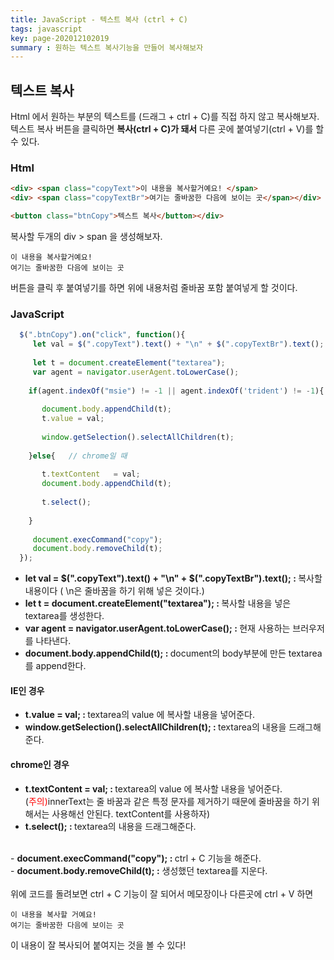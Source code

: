 ```yaml
---
title: JavaScript - 텍스트 복사 (ctrl + C)  
tags: javascript 
key: page-202012102019
summary : 원하는 텍스트 복사기능을 만들어 복사해보자
---
```


## 텍스트 복사
Html 에서 원하는 부분의 텍스트를 (드래그 + ctrl + C)를 직접 하지 않고 복사해보자. <br/>
텍스트 복사 버튼을 클릭하면 <b>복사(ctrl + C)가 돼서</b> 다른 곳에 붙여넣기(ctrl + V)를 할 수 있다.  <br/>

### Html
```html
<div> <span class="copyText">이 내용을 복사할거예요! </span> 
<div> <span class="copyTextBr">여기는 줄바꿈한 다음에 보이는 곳</span></div>

<button class="btnCopy">텍스트 복사</button></div>
```
복사할 두개의 div > span 을 생성해보자.
```
이 내용을 복사할거예요!
여기는 줄바꿈한 다음에 보이는 곳
```
버튼을 클릭 후 붙여넣기를 하면 위에 내용처럼 줄바꿈 포함 붙여넣게 할 것이다.

### JavaScript
```javascript
  $(".btnCopy").on("click", function(){
	 let val = $(".copyText").text() + "\n" + $(".copyTextBr").text(); // 복사할 내용 
	 
	 let t = document.createElement("textarea");
	 var agent = navigator.userAgent.toLowerCase();
	 
	if(agent.indexOf("msie") != -1 || agent.indexOf('trident') != -1){   // IE일 때
	
	   document.body.appendChild(t);
	   t.value = val;
		
	   window.getSelection().selectAllChildren(t);
	   
	}else{   // chrome일 때
	
	   t.textContent   = val;
	   document.body.appendChild(t);
		
	   t.select();
	   
	}
	 
	 document.execCommand("copy");
	 document.body.removeChild(t);
  });
```
- <b>let val = $(".copyText").text() + "\n" + $(".copyTextBr").text();  : </b>복사할 내용이다 ( \n은 줄바꿈을 하기 위해 넣은 것이다.) <br/>
- <b>let t = document.createElement("textarea"); : </b>복사할 내용을 넣은 textarea를 생성한다. <br/>
- <b>var agent = navigator.userAgent.toLowerCase(); : </b>현재 사용하는 브러우저를 나타낸다. <br/>  
- <b>document.body.appendChild(t); : </b>document의 body부분에 만든 textarea를 append한다. <br/>

#### IE인 경우
- <b>t.value = val; : </b>textarea의 value 에 복사할 내용을 넣어준다. <br/>
- <b>window.getSelection().selectAllChildren(t); : </b>textarea의 내용을 드래그해준다. <br/>

#### chrome인 경우 
- <b>t.textContent = val; : </b>textarea의 value 에 복사할 내용을 넣어준다.   <br/>
					  (<font color="red">주의)</font>innerText는 줄 바꿈과 같은 특정 문자를 제거하기 때문에 줄바꿈을 하기 위해서는 사용해선 안된다. textContent를 사용하자)   <br/>
- <b>t.select(); : </b>textarea의 내용을 드래그해준다. <br/>
<br/>
- <b>document.execCommand("copy"); : </b>ctrl + C 기능을 해준다. <br/>
- <b>document.body.removeChild(t); :</b> 생성했던 textarea를 지운다. <br/>
 <br/>
위에 코드를 돌려보면 ctrl + C 기능이 잘 되어서 메모장이나 다른곳에 ctrl + V 하면

```
이 내용을 복사할 거예요!
여기는 줄바꿈한 다음에 보이는 곳
```

이 내용이 잘 복사되어 붙여지는 것을 볼 수 있다!

<br/>
<br/>
<br/>
